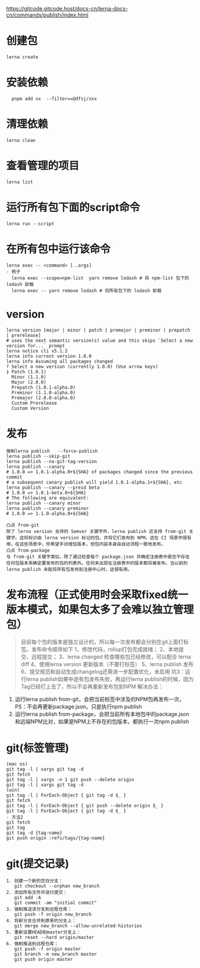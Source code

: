 https://gitcode.gitcode.host/docs-cn/lerna-docs-cn/commands/publish/index.html
# 创建包
```shell
lerna create
```
# 安装依赖
```shell
  pnpm add xx  --filter==@dfsj/xxx
``` 
# 清理依赖
```shell
lerna clean
``` 
# 查看管理的项目
```shell
lerna list  
```
# 运行所有包下面的script命令
```shell
lerna run --script
``` 

# 在所有包中运行该命令
```shell
lerna exec -- <command> [..args]
- 例子
  lerna exec --scope=npm-list  yarn remove lodash # 将 npm-list 包下的 lodash 卸载
  lerna exec -- yarn remove lodash # 将所有包下的 lodash 卸载

```

# version
```shell 
lerna version [major | minor | patch | premajor | preminor | prepatch | prerelease]
# uses the next semantic version(s) value and this skips `Select a new version for...` prompt
lerna notice cli v5.1.2
lerna info current version 1.0.0
lerna info Assuming all packages changed
? Select a new version (currently 1.0.0) (Use arrow keys)
❯ Patch (1.0.1)
  Minor (1.1.0)
  Major (2.0.0)
  Prepatch (1.0.1-alpha.0)
  Preminor (1.1.0-alpha.0)
  Premajor (2.0.0-alpha.0)
  Custom Prerelease
  Custom Version
```
# 发布
```shell
强制lerna publish   --force-publish
lerna publish --skip-git
lerna publish --no-git-tag-version
lerna publish --canary
# 1.0.0 => 1.0.1-alpha.0+${SHA} of packages changed since the previous commit
# a subsequent canary publish will yield 1.0.1-alpha.1+${SHA}, etc 
lerna publish --canary --preid beta
# 1.0.0 => 1.0.1-beta.0+${SHA} 
# The following are equivalent:
lerna publish --canary minor
lerna publish --canary preminor
# 1.0.0 => 1.1.0-alpha.0+${SHA} 

凸点 from-git
除了 lerna version 支持的 Semver 关键字外，lerna publish 还支持 from-git 关键字。这将标识由 lerna version 标记的包，并将它们发布到 NPM。这在 CI 场景中很有用，在这些场景中，你希望手动增加版本，但包内容本身由自动流程一致地发布。
凸点 from-package
与 from-git 关键字类似，除了通过检查每个 package.json 并确定注册表中是否不存在任何包版本来确定要发布的包的列表外。任何未出现在注册表中的版本都将被发布。当以前的 lerna publish 未能将所有包发布到注册中心时，这很有用。
```


# 发布流程（正式使用时会采取fixed统一版本模式，如果包太多了会难以独立管理包）
>  目前每个包的版本是独立设计的，所以每一次发布都会分别在git上面打标签。发布命令顺序如下
1、修改代码，rollup打包完成就绪；
2、本地提交、远程提交；
3、lerna changed  检查哪些包已经修改，可以配合 lerna diff
4、使用lerna version 更新版本（不要打标签）
5、lerna publish 发布
6、提交规范和自动生成changelog还需进一步配置优化，未启用
坑3：运行lerna publish如果中途有包发布失败，再运行lerna publish的时候，因为Tag已经打上去了，所以不会再重新发布包到NPM
解决办法：
1. 运行lerna publish from-git，会把当前标签中涉及的NPM包再发布一次，PS：不会再更新package.json，只是执行npm publish
2. 运行lerna publish from-package，会把当前所有本地包中的package.json和远端NPM比对，如果是NPM上不存在的包版本，都执行一次npm publish

# git(标签管理)
```shell
(mac os)
git tag -l | xargs git tag -d
git fetch
git tag -l | xargs -n 1 git push --delete origin
git tag -l | xargs git tag -d
(win)
git tag -l | ForEach-Object { git tag -d $_ }
git fetch
git tag -l | ForEach-Object { git push --delete origin $_ }
git tag -l | ForEach-Object { git tag -d $_ }
- 方法2
git fetch
git tag
git tag -d {tag-name}
git push origin :refs/tags/{tag-name}
```
# git(提交记录)
```shell
1. 创建一个新的空白分支：
   git checkout --orphan new_branch
2. 添加所有文件并进行提交：
   git add -A
   git commit -am "initial commit"
3. 强制推送该分支到远程仓库：
   git push -f origin new_branch
4. 将新分支合并到原来的分支上：
   git merge new_branch --allow-unrelated-histories
5. 重新设置HEAD到master分支上：
   git reset --hard origin/master
6. 强制推送到远程仓库：
   git push -f origin master
   git branch -m new_branch master
   git push origin master
``` 
 
